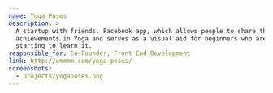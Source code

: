 ```yaml
---
name: Yoga Poses
description: >
  A startup with friends. Facebook app, which allows people to share their
  achievements in Yoga and serves as a visual aid for beginners who are just
  starting to learn it.
responsible_for: Co-Founder, Front End Development
link: http://ommmm.com/yoga-poses/
screenshots:
  - projects/yogaposes.png
---
```

